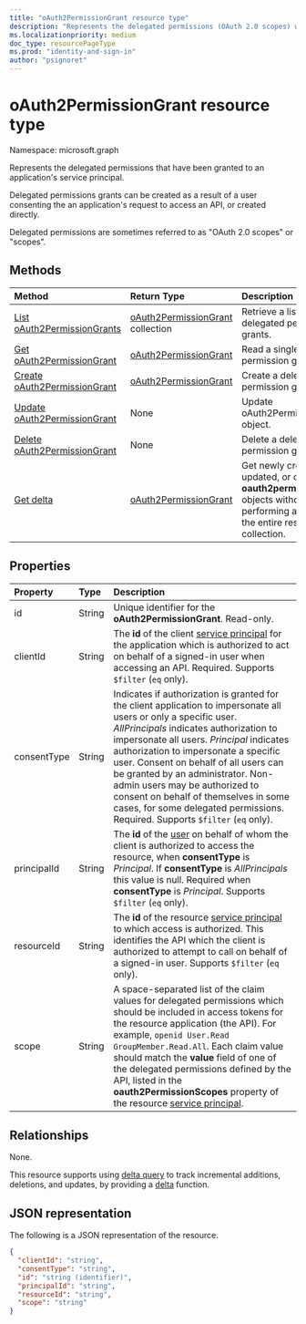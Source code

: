 ```yaml
---
title: "oAuth2PermissionGrant resource type"
description: "Represents the delegated permissions (OAuth 2.0 scopes) which have been granted to an application, often as a result of user or admin consent process."
ms.localizationpriority: medium
doc_type: resourcePageType
ms.prod: "identity-and-sign-in"
author: "psignoret"
---
```


# oAuth2PermissionGrant resource type

Namespace: microsoft.graph

Represents the delegated permissions that have been granted to an application's service principal.

Delegated permissions grants can be created as a result of a user consenting the an application's request to access an API, or created directly.

Delegated permissions are sometimes referred to as "OAuth 2.0 scopes" or "scopes".

## Methods

| Method | Return Type | Description |
|:---------------|:--------|:----------|
| [List oAuth2PermissionGrants](../api/oauth2permissiongrant-list.md) | [oAuth2PermissionGrant](oauth2permissiongrant.md) collection | Retrieve a list of delegated permission grants. |
| [Get oAuth2PermissionGrant](../api/oauth2permissiongrant-get.md) | [oAuth2PermissionGrant](oauth2permissiongrant.md)  | Read a single delegated permission grant.|
| [Create oAuth2PermissionGrant](../api/oauth2permissiongrant-post.md) | [oAuth2PermissionGrant](oauth2permissiongrant.md) | Create a delegated permission grant. |
| [Update oAuth2PermissionGrant](../api/oauth2permissiongrant-update.md) | None | Update oAuth2PermissionGrant object. |
| [Delete oAuth2PermissionGrant](../api/oauth2permissiongrant-delete.md) | None  | Delete a delegated permission grant. |
|[Get delta](../api/oauth2permissiongrant-delta.md)|[oAuth2PermissionGrant](oauth2permissiongrant.md)|Get newly created, updated, or deleted **oauth2permissiongrant** objects without performing a full read of the entire resource collection.|

## Properties

| Property | Type | Description |
|:---------------|:--------|:----------|
| id | String | Unique identifier for the **oAuth2PermissionGrant**. Read-only.|
| clientId | String | The **id** of the client [service principal](serviceprincipal.md) for the application which is authorized to act on behalf of a signed-in user when accessing an API. Required. Supports `$filter` (`eq` only). |
| consentType | String | Indicates if authorization is granted for the client application to impersonate all users or only a specific user. *AllPrincipals* indicates authorization to impersonate all users. *Principal* indicates authorization to impersonate a specific user. Consent on behalf of all users can be granted by an administrator. Non-admin users may be authorized to consent on behalf of themselves in some cases, for some delegated permissions. Required. Supports `$filter` (`eq` only). |
| principalId | String | The **id** of the [user](user.md) on behalf of whom the client is authorized to access the resource, when **consentType** is *Principal*. If **consentType** is *AllPrincipals* this value is null. Required when **consentType** is *Principal*. Supports `$filter` (`eq` only).|
| resourceId | String | The **id** of the resource [service principal](serviceprincipal.md) to which access is authorized. This identifies the API which the client is authorized to attempt to call on behalf of a signed-in user. Supports `$filter` (`eq` only). |
| scope | String | A space-separated list of the claim values for delegated permissions which should be included in access tokens for the resource application (the API). For example, `openid User.Read GroupMember.Read.All`. Each claim value should match the **value** field of one of the delegated permissions defined by the API, listed in the **oauth2PermissionScopes** property of the resource [service principal](serviceprincipal.md). |

## Relationships

None.

This resource supports using [delta query](/graph/delta-query-overview) to track incremental additions, deletions, and updates, by providing a [delta](../api/oauth2permissiongrant-delta.md) function.

## JSON representation

The following is a JSON representation of the resource.

<!-- {
  "blockType": "resource",
  "optionalProperties": [

  ],
  "@odata.type": "microsoft.graph.oAuth2PermissionGrant"
}-->

```json
{
  "clientId": "string",
  "consentType": "string",
  "id": "string (identifier)",
  "principalId": "string",
  "resourceId": "string",
  "scope": "string"
}
```


<!-- uuid: 8fcb5dbc-d5aa-4681-8e31-b001d5168d79
2015-10-25 14:57:30 UTC -->
<!--
{
  "type": "#page.annotation",
  "description": "oAuth2PermissionGrant resource",
  "keywords": "",
  "section": "documentation",
  "tocPath": "",
  "suppressions": []
}
-->

